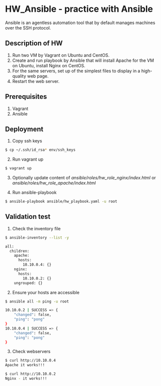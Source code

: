 # HW_Ansible - practice with Ansible

Ansible is an agentless automation tool that by default manages machines over the SSH protocol.

## Description of HW

1. Run two VM by Vagrant  on Ubuntu and CentOS.
2. Create and run playbook by Ansible that will install Apache for the VM on Ubuntu, install Nginx on CentOS.
3. For the same servers, set up of the simplest files to display in a high-quality web page.
4. Restart the web server.

## Prerequisites

1. Vagrant
2. Ansible
   
## Deployment

1. Copy ssh keys
```bash
$ cp ~/.ssh/id_rsa* env/ssh_keys
```
   
2. Run vagrant up
```bash
$ vagrant up
```
3. Optionally update content of *ansible/roles/hw_role_nginx/index.html* or *ansible/roles/hw_role_apache/index.html*
   
4. Run ansible-playbook
```bash
$ ansible-playbook ansible/hw_playbook.yaml -u root
```
 
## Validation test
1. Check the inventory file
```bash
$ ansible-inventory --list -y

all:
  children:
    apache:
      hosts:
        10.10.0.4: {}
    nginx:
      hosts:
        10.10.0.2: {}
    ungrouped: {}
```
2. Ensure your hosts are accessible
```bash
$ ansible all -m ping -u root

10.10.0.2 | SUCCESS => {
    "changed": false, 
    "ping": "pong"
}
10.10.0.4 | SUCCESS => {
    "changed": false, 
    "ping": "pong"
}
```
3. Check webservers
```bash
$ curl http://10.10.0.4
Apache it works!!!

$ curl http://10.10.0.2
Nginx - it works!!!
```









